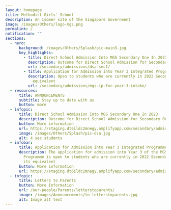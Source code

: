 ```yaml
---
layout: homepage
title: Methodist Girls' School
description: An Isomer site of the Singapore Government
image: /images/Others/logo-mgs.png
permalink: /
notification: ""
sections:
  - hero:
      background: /images/Others/Splash/pic-main3.jpg
      key_highlights:
        - title: Direct School Admission Into MGS Secondary One In 2023
          description: Outcome for Direct School Admission for Secondary One
          url: /secondary/admissions/dsa-sec1/
        - title: Application for Admission into Year 3 Integrated Programme
          description: Open to students who are currently in 2022 Secondary 2 or its
            equivalent
          url: /secondary/admissions/mgs-ip-for-year-3-intake/
  - resources:
      title: ANNOUNCEMENTS
      subtitle: Stay up to date with us
      button: more
  - infopic:
      title: Direct School Admission Into MGS Secondary One In 2023
      description: Outcome for Direct School Admission for Secondary One
      button: More information
      url: https://staging.dt6ildc2mnegy.amplifyapp.com/secondary/admissions/dsa-sec1/
      image: /images/Others/Splash/pic-dsa.jpg
      alt: 4 sec students
  - infobar:
      title: Application for Admission into Year 3 Integrated Programme
      description: The application for admission into Year 3 of the MGS Integrated
        Programme is open to students who are currently in 2022 Secondary 2 or
        its equivalent
      button: More information
      url: https://staging.dt6ildc2mnegy.amplifyapp.com/secondary/admissions/mgs-ip-for-year-3-intake/
  - infopic:
      title: Letters to Parents
      button: More Information
      url: /our-people/Parents/letterstoparents/
      image: /images/Announcements/tn-letterstoparents.jpg
      alt: Image alt text
---
```

